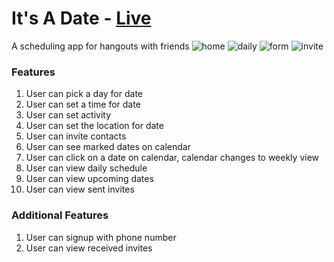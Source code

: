 # It's A Date - <a href="https://its-a-date1.herokuapp.com">Live</a>
A scheduling app for hangouts with friends
![home](https://user-images.githubusercontent.com/76453386/124865589-cc7c6380-df6f-11eb-91b1-d26e589f1751.png)
![daily](https://user-images.githubusercontent.com/76453386/124865604-d1411780-df6f-11eb-8903-9df1bcdb3ef9.png)
![form](https://user-images.githubusercontent.com/76453386/124865605-d1d9ae00-df6f-11eb-9299-e8c6f6a0da81.png)
![invite](https://user-images.githubusercontent.com/76453386/124865614-d3a37180-df6f-11eb-91a8-416ade28035f.png)


### Features 
1. User can pick a day for date
2. User can set a time for date
3. User can set activity
4. User can set the location for date
5. User can invite contacts
6. User can see marked dates on calendar
7. User can click on a date on calendar, calendar changes to weekly view
8. User can view daily schedule
9. User can view upcoming dates
10. User can view sent invites

### Additional Features
1. User can signup with phone number
2. User can view received invites
